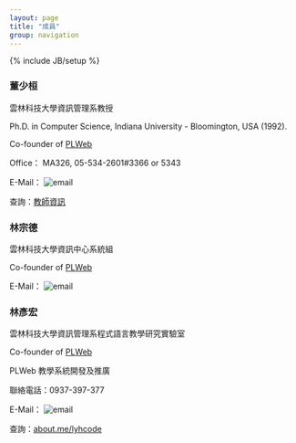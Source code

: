 ```yaml
---
layout: page
title: "成員"
group: navigation
---
```

{% include JB/setup %}

### 董少桓

雲林科技大學資訊管理系教授

Ph.D. in Computer Science, Indiana University - Bloomington, USA (1992). 

Co-founder of [PLWeb](http://plweb.org/)

Office： MA326,  05-534-2601#3366 or 5343

E-Mail： ![email](http://services.nexodyne.com/email/customicon/jBlzBi3bPD23BubLFBYB2zztL7ea/dUIyaPQ%3D/000000/ffffff/000000/0/image.png)

查詢：[教師資訊](http://www.mis.yuntech.edu.tw/~tungsh/tungsh.html)

### 林宗德

雲林科技大學資訊中心系統組

Co-founder of [PLWeb](http://plweb.org/)

E-Mail： ![email](http://services.nexodyne.com/email/customicon/8XPdWringGS6eKHsi0f7VJkMp74%3D/DLgeCzs%3D/000000/ffffff/000000/0/image.png)

### 林彥宏

雲林科技大學資訊管理系程式語言教學研究實驗室

Co-founder of [PLWeb](http://plweb.org/)

PLWeb 教學系統開發及推廣

聯絡電話：0937-397-377

E-Mail： ![email](http://services.nexodyne.com/email/icon/Ocq7chBTNw%3D%3D/qCcB%2B8c%3D/R01haWw%3D/0/image.png)

查詢：[about.me/lyhcode](http://about.me/lyhcode)
